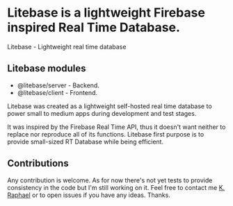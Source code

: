 # Litebase is a lightweight Firebase inspired Real Time Database.

Litebase - Lightweight real time database

## Litebase modules

- @litebase/server - Backend.
- @litebase/client - Frontend.

Litebase was created as a lightweight self-hosted real time database to power small to medium apps during development and test stages.

It was inspired by the Firebase Real Time API, thus it doesn't want neither to replace nor reproduce all of its functions.
Litebase first purpose is to provide small-sized RT Database while being efficient.

## Contributions
Any contribution is welcome. As for now there's not yet tests to provide consistency in the code but I'm still working on it.
Feel free to contact me [K. Raphael](mailto:raphknight1@gmail.com) or to open issues if you have any ideas.
Thanks.